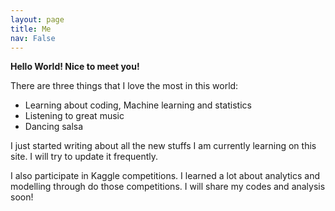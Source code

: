 ```yaml
---
layout: page
title: Me
nav: False
---
```


**Hello World! Nice to meet you!**

There are three things that I love the most in this world:

- Learning about coding, Machine learning and statistics
- Listening to great music
- Dancing salsa

I just started writing about all the new stuffs I am currently learning on this site. I will try to update it frequently.

I also participate in Kaggle competitions. I learned a lot about analytics and modelling through do those competitions. I will share my codes and analysis soon!
